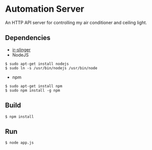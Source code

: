 Automation Server
=================

An HTTP API server for controlling my air conditioner and ceiling light.

Dependencies
------------
- [ir-slinger](https://github.com/bschwind/ir-slinger)
- NodeJS
```
$ sudo apt-get install nodejs
$ sudo ln -s /usr/bin/nodejs /usr/bin/node
```
- npm
```
$ sudo apt-get install npm
$ sudo npm install -g npm
```

Build
-----
    $ npm install

Run
---

    $ node app.js
